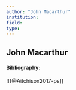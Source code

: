 ```yaml
---
author: "John Macarthur"
institution:
field:
type:
---
```


## John Macarthur
#### Bibliography:

![[@Aitchison2017-ps]]